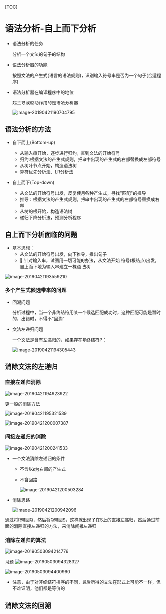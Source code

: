 [TOC]



# 语法分析-自上而下分析

* 语法分析的任务

  分析一个文法的句子的结构

* 语法分析器的功能

  按照文法的产生式(语言的语法规则)，识别输入符号串是否为一个句子(合适程序)

* 语法分析器在编译程序中的地位

  起主导或驱动作用的是语法分析器

  ![image-20190421190704795](/Users/chenyansong/Documents/note/images/compileStud/63.png)



## 语法分析的方法

  * 自下而上(Bottom-up)
    * 从输入串开始，逐步进行归约，直到文法的开始符号
    * 归约:根据文法的产生式规则，把串中出现的产生式的右部替换成左部符号
    * 从树叶节点开始，构造语法树
    * 算符优先分析法、LR分析法

  

  * 自上而下(Top-down)
    * 从文法的开始符号出发，反复使用各种产生式，寻找"匹配"的推导
    * 推导：根据文法的产生式规则，把串中出现的产生式的左部符号替换成右部
    * 从树的根开始，构造语法树
    * 递归下降分析法，预测分析程序





## 自上而下分析面临的问题

* 基本思想：
  * 从文法的开始符号出发，向下推导，推出句子 
  *  针对输入串，试图用一切可能的办法，从文法开始 符号(根结点)出发，自上而下地为输入串建立一棵语 法树 

![image-20190421193559210](/Users/chenyansong/Documents/note/images/compileStud/64.png)



### 多个产生式候选带来的问题

* 回溯问题

  分析过程中，当一个非终结符用某一个候选匹配成功时，这种匹配可能是暂时的，出错时，不得不"回溯"

* 文法左递归问题

  一个文法是含有左递归的，如果存在非终结符P：

  ![image-20190421194305443](/Users/chenyansong/Documents/note/images/compileStud/image-20190421194305443.png)



## 消除文法的左递归

### 直接左递归消除

![image-20190421194923922](/Users/chenyansong/Documents/note/images/compileStud/image-20190421194923922.png)

更一般的消除方法

![image-20190421195321539](/Users/chenyansong/Documents/note/images/compileStud/image-20190421195321539.png)

![image-20190421200007387](/Users/chenyansong/Documents/note/images/compileStud/image-20190421200007387.png)

### 间接左递归的消除

![image-20190421200241533](/Users/chenyansong/Documents/note/images/compileStud/image-20190421200241533.png)



* 一个文法消除左递归的条件

  * 不含以$\epsilon$为右部的产生式

  * 不含回路

    ![image-20190421200503284](/Users/chenyansong/Documents/note/images/compileStud/image-20190421200503284.png)

* 消除思路

  ![image-20190421200942096](/Users/chenyansong/Documents/note/images/compileStud/image-20190421200942096.png)

通过将R带回Q，然后将Q带回S，这样就出现了在S上的直接左递归，然后通过前面的消除直接左递归的方法，来消除间接左递归



### 消除左递归的算法

![image-20190503094214776](/Users/chenyansong/Documents/note/images/compileStud/65.png)



习题
![image-20190503094328327](/Users/chenyansong/Documents/note/images/compileStud/image-20190503094328327.png)



![image-20190503094400960](/Users/chenyansong/Documents/note/images/compileStud/image-20190503094400960.png)



* 注意，由于对非终结符排序的不同，最后所得的文法在形式上可能不一样，但不难证明，他们都是等价的



## 消除文法的回溯



